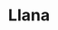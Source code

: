 ---
draft: false
title: Llana
content:
  id: llana
  name: Llana
  website: https://llana.io/
  short_description: API Wrapper for Databases - Llana is a no-code API wrapper that exposes a REST API for any database within minutes.
---